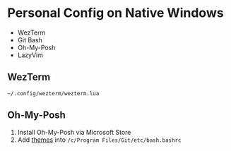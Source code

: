 # Personal Config on Native Windows
- WezTerm
- Git Bash
- Oh-My-Posh
- LazyVim

## WezTerm
`~/.config/wezterm/wezterm.lua`

## Oh-My-Posh
1. Install Oh-My-Posh via Microsoft Store
2. Add [themes](./bash.bashrc) into `/c/Program Files/Git/etc/bash.bashrc`

